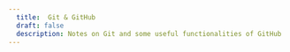 ```yaml
---
  title:  Git & GitHub
  draft: false
  description: Notes on Git and some useful functionalities of GitHub
---
```

